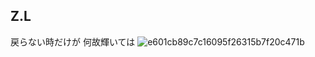 ## Z.L
戻らない時だけが 何故輝いては
![e601cb89c7c16095f26315b7f20c471b](https://github.com/zlrkw11/zlrkw11/assets/64724157/47d1e52e-45d0-477e-b029-bd11fa6f984c)

<!--
**zlrkw11/zlrkw11** is a ✨ _special_ ✨ repository because its `README.md` (this file) appears on your GitHub profile.

Here are some ideas to get you started:

- 🔭 I’m currently working on ...
- 🌱 I’m currently learning ...
- 👯 I’m looking to collaborate on ...
- 🤔 I’m looking for help with ...
- 💬 Ask me about ...
- 📫 How to reach me: ...
- 😄 Pronouns: ...
- ⚡ Fun fact: ...
-->

